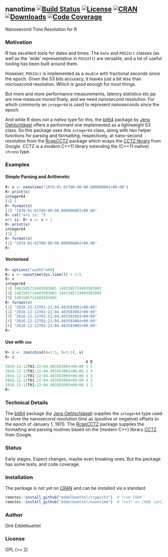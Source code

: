 ## nanotime [![Build Status](https://travis-ci.org/eddelbuettel/nanotime.svg)](https://travis-ci.org/eddelbuettel/nanotime) [![License](http://img.shields.io/badge/license-GPL%20%28%3E=%202%29-brightgreen.svg?style=flat)](http://www.gnu.org/licenses/gpl-2.0.html) [![CRAN](http://www.r-pkg.org/badges/version/nanotime)](https://cran.r-project.org/package=nanotime) [![Downloads](http://cranlogs.r-pkg.org/badges/nanotime?color=brightgreen)](http://www.r-pkg.org/pkg/nanotime) [![Code Coverage](https://codecov.io/gh/eddelbuettel/nanotime/graph/badge.svg)](https://codecov.io/gh/eddelbuettel/nanotime)


Nanosecond Time Resolution for R

### Motivation

R has excellent tools for dates and times. The `Date` and `POSIXct` classes (as well as the 'wide'
representation in `POSIXlt`) are versatile, and a lot of useful tooling has been built around them.

However, `POSIXct` is implemented as a `double` with fractional seconds since the epoch. Given the 53 bits
accuracy, it leaves just a bit less than _microsecond_ resolution.  Which is good enough for most things.

But more and more performance measurements, latency statistics etc pp are now measure mored finely, and we
need _nanosecond_ resolution. For which commonly an `integer64` is used to represent nanoseconds since the
epoch.

And while R does not a _native_ type for this, the [bit64](https://cran.r-project.org/package=bit64) package
by [Jens Oehlschlägel](https://github.com/joehl) offers a performant one implemented as a lightweight S3
class.  So this package uses this `integer64` class, along with two helper functions for parsing and
formatting, respectively, at nano-second resolution from the
[RcppCCTZ](http://dirk.eddelbuettel.com/code/rcpp.cctz.html) package which wraps the
[CCTZ library](https://github.com/google/cctz) from Google.  CCTZ is a modern C++11 library extending the
(C++11-native) `chrono` type.


### Examples

#### Simple Parsing and Arithmetic

```r
R> x <- nanotime("1970-01-01T00:00:00.000000001+00:00")
R> print(x)
integer64
[1] 1
R> format(x)
[1] "1970-01-01T00:00:00.000000001+00:00"
R> cat("x+1 is: ")
x+1 is: R> x <- x + 1
R> print(x)
integer64
[1] 2
R> format(x)
[1] "1970-01-01T00:00:00.000000002+00:00"
R>
```

#### Vectorised

```r
R> options("width"=60)
R> v <- nanotime(Sys.time()) + 1:5
R> v
integer64
[1] 1481505724483583001 1481505724483583002
[3] 1481505724483583003 1481505724483583004
[5] 1481505724483583005
R> format(v)
[1] "2016-12-12T01:22:04.483583001+00:00"
[2] "2016-12-12T01:22:04.483583002+00:00"
[3] "2016-12-12T01:22:04.483583003+00:00"
[4] "2016-12-12T01:22:04.483583004+00:00"
[5] "2016-12-12T01:22:04.483583005+00:00"
R> 
```

#### Use with `zoo`

```r
R> z <- zoo(cbind(A=1:5, B=5:1), v)
R> z
                                    A B
2016-12-12T01:22:04.483583001+00:00 1 5
2016-12-12T01:22:04.483583002+00:00 2 4
2016-12-12T01:22:04.483583003+00:00 3 3
2016-12-12T01:22:04.483583004+00:00 4 2
2016-12-12T01:22:04.483583005+00:00 5 1
R> 
```

### Technical Details

The [bit64](https://cran.r-project.org/package=bit64) package (by
[Jens Oehlschlägel](https://github.com/joehl)) supplies the `integer64` type used to store the nanosecond
resolution time as (positive or negative) offsets to the epoch of January 1, 1970. The
[RcppCCTZ](http://dirk.eddelbuettel.com/code/rcpp.cctz.html) package supplies the formatting and parsing
routines based on the (modern C++) library [CCTZ](https://github.com/google/cctz) from Google.  

### Status

Early stages. Expect changes, maybe even breaking ones. But the package has some tests, and code coverage.

### Installation

The package is not yet on [CRAN](https://cran.r-project.org) and can be installed
via a standard

```r
remotes::install_github("eddelbuettel/rcppcctz")  # from CRAN 
remotes::install_github("eddelbuettel/nanotime")  # *not* on CRAN (yet)
```

### Author

Dirk Eddelbuettel

### License

GPL (>= 2)
